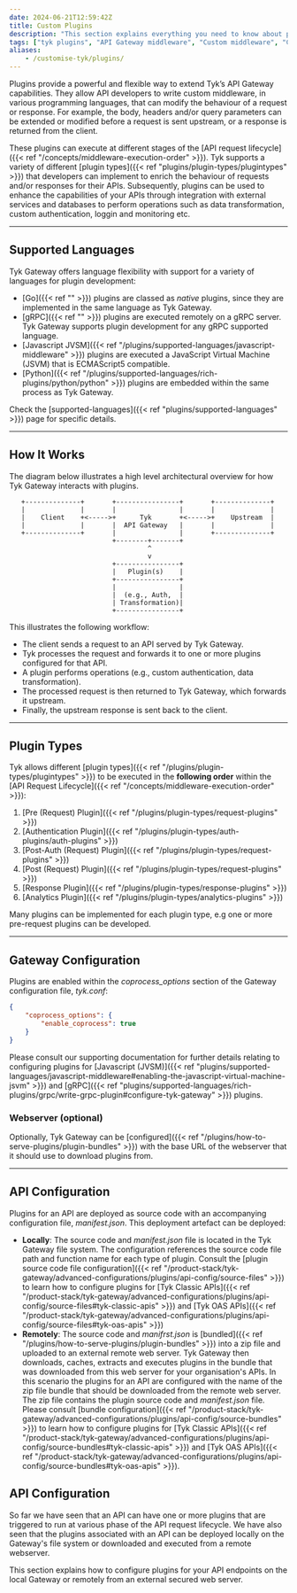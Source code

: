 ```yaml
---
date: 2024-06-21T12:59:42Z
title: Custom Plugins
description: "This section explains everything you need to know about plugins. This page gives plugins overview and provides links to the appropriate documentation."
tags: ["tyk plugins", "API Gateway middleware", "Custom middleware", "Custom API request"]
aliases:
    - /customise-tyk/plugins/
---
```


Plugins provide a powerful and flexible way to extend Tyk’s API Gateway capabilities. They allow API developers to write custom middleware, in various programming languages, that can modify the behaviour of a request or response. For example, the body, headers and/or query parameters can be extended or modified before a request is sent upstream, or a response is returned from the client. 

These plugins can execute at different stages of the [API request lifecycle]({{< ref "/concepts/middleware-execution-order" >}}). Tyk supports a variety of different [plugin types]({{< ref "plugins/plugin-types/plugintypes" >}}) that developers can implement to enrich the behaviour of requests and/or responses for their APIs. Subsequently, plugins can be used to enhance the capabilities of your APIs through integration with external services and databases to perform operations such as data transformation, custom authentication, loggin and monitoring etc.

---

## Supported Languages

Tyk Gateway offers language flexibility with support for a variety of languages for plugin development:

- [Go]({{< ref "" >}}) plugins are classed as *native* plugins, since they are implemented in the same language as Tyk Gateway.  
- [gRPC]({{< ref "" >}}) plugins are executed remotely on a gRPC server. Tyk Gateway supports plugin development for any gRPC supported language.
- [Javascript JVSM]({{< ref "/plugins/supported-languages/javascript-middleware" >}}) plugins are executed a JavaScript Virtual Machine (JSVM) that is ECMAScript5 compatible.
- [Python]({{< ref "/plugins/supported-languages/rich-plugins/python/python" >}}) plugins are embedded within the same process as Tyk Gateway.

Check the [supported-languages]({{< ref "plugins/supported-languages" >}}) page for specific details.

---

## How It Works

The diagram below illustrates a high level architectural overview for how Tyk Gateway interacts with plugins.

       +--------------+       +----------------+       +--------------+
       |              |       |                |       |              |
       |    Client    +<----->+      Tyk       +<----->+    Upstream  |
       |              |       |  API Gateway   |       |              |
       +--------------+       |                |       +--------------+
                              +--------+-------+
                                       ^
                                       v
                              +----------------+
                              |   Plugin(s)    |
                              +----------------+
                              |                |
                              |  (e.g., Auth,  |
                              | Transformation)|
                              +----------------+

This illustrates the following workflow:

- The client sends a request to an API served by Tyk Gateway.
- Tyk processes the request and forwards it to one or more plugins configured for that API.
- A plugin performs operations (e.g., custom authentication, data transformation).
- The processed request is then returned to Tyk Gateway, which forwards it upstream.
- Finally, the upstream response is sent back to the client.

---

## Plugin Types

Tyk allows different [plugin types]({{< ref "/plugins/plugin-types/plugintypes" >}}) to be executed in the **following order**  within the [API Request Lifecycle]({{< ref "/concepts/middleware-execution-order" >}}):

1. [Pre (Request) Plugin]({{< ref "/plugins/plugin-types/request-plugins" >}})
2. [Authentication Plugin]({{< ref "/plugins/plugin-types/auth-plugins/auth-plugins" >}})
3. [Post-Auth (Request) Plugin]({{< ref "/plugins/plugin-types/request-plugins" >}})
4. [Post (Request) Plugin]({{< ref "/plugins/plugin-types/request-plugins" >}})
5. [Response Plugin]({{< ref "/plugins/plugin-types/response-plugins" >}})
6. [Analytics Plugin]({{< ref "/plugins/plugin-types/analytics-plugins" >}})

Many plugins can be implemented for each plugin type, e.g one or more pre-request plugins can be developed.

---

## Gateway Configuration

Plugins are enabled within the *coprocess_options* section of the Gateway configuration file, *tyk.conf*:

```json
{
    "coprocess_options": {
        "enable_coprocess": true
    }
}
```

Please consult our supporting documentation for further details relating to configuring plugins for [Javascript (JVSM)]({{< ref "plugins/supported-languages/javascript-middleware#enabling-the-javascript-virtual-machine-jsvm" >}}) and [gRPC]({{< ref "plugins/supported-languages/rich-plugins/grpc/write-grpc-plugin#configure-tyk-gateway" >}}) plugins.

### Webserver (optional)

Optionally, Tyk Gateway can be [configured]({{< ref "/plugins/how-to-serve-plugins/plugin-bundles" >}}) with the base URL of the webserver that it should use to download plugins from.

---

## API Configuration

Plugins for an API are deployed as source code with an accompanying configuration file, *manifest.json*. This deployment artefact can be deployed:

- **Locally**: The source code and *manifest.json* file is located in the Tyk Gateway file system. The configuration references the source code file path and function name for each type of plugin. Consult the [plugin source code file configuration]({{< ref "/product-stack/tyk-gateway/advanced-configurations/plugins/api-config/source-files" >}}) to learn how to configure plugins for [Tyk Classic APIs]({{< ref "/product-stack/tyk-gateway/advanced-configurations/plugins/api-config/source-files#tyk-classic-apis" >}}) and [Tyk OAS APIs]({{< ref "/product-stack/tyk-gateway/advanced-configurations/plugins/api-config/source-files#tyk-oas-apis" >}})
- **Remotely**: The source code and *manifrst.json* is [bundled]({{< ref "/plugins/how-to-serve-plugins/plugin-bundles" >}}) into a zip file and uploaded to an external remote web server. Tyk Gateway then downloads, caches, extracts and executes plugins in the bundle that was downloaded from this web server for your organisation's APIs. In this scenario the plugins for an API are configured with the name of the zip file bundle that should be downloaded from the remote web server. The zip file contains the plugin source code and *manifest.json* file. Please consult [bundle configuration]({{< ref "/product-stack/tyk-gateway/advanced-configurations/plugins/api-config/source-bundles" >}}) to learn how to configure plugins for [Tyk Classic APIs]({{< ref "/product-stack/tyk-gateway/advanced-configurations/plugins/api-config/source-bundles#tyk-classic-apis" >}}) and [Tyk OAS APIs]({{< ref "/product-stack/tyk-gateway/advanced-configurations/plugins/api-config/source-bundles#tyk-oas-apis" >}}).


## API Configuration

So far we have seen that an API can have one or more plugins that are triggered to run at various phase of the API request lifecycle. We have also seen that the plugins associated with an API can be deployed locally on the Gateway's file system or downloaded and executed from a remote webserver.

This section explains how to configure plugins for your API endpoints on the local Gateway or remotely from an external secured web server.
